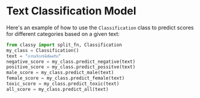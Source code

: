 # Text Classification Model

Here's an example of how to use the `Classification` class to predict scores for different categories based on a given text:

```python
from classy import split_fn, Classification
my_class = Classification()
text = "การบริการดีสัดครับ"
negative_score = my_class.predict_negative(text)
positive_score = my_class.predict_possitve(text)
male_score = my_class.predict_male(text)
female_score = my_class.predict_female(text)
toxic_score = my_class.predict_toxic(text)
all_score = my_class.predict_all(text)
```
